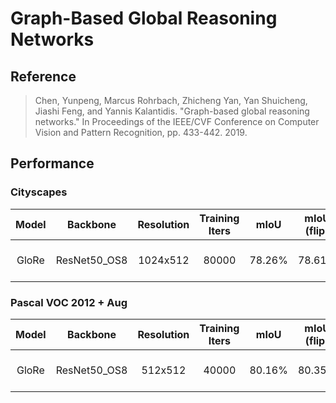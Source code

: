 # Graph-Based Global Reasoning Networks

## Reference

> Chen, Yunpeng, Marcus Rohrbach, Zhicheng Yan, Yan Shuicheng, Jiashi Feng, and Yannis Kalantidis. "Graph-based global reasoning networks." In Proceedings of the IEEE/CVF Conference on Computer Vision and Pattern Recognition, pp. 433-442. 2019.


## Performance

### Cityscapes

| Model | Backbone | Resolution | Training Iters | mIoU | mIoU (flip) | mIoU (ms+flip) | Links |
|:-:|:-:|:-:|:-:|:-:|:-:|:-:|:-:|
|GloRe|ResNet50_OS8|1024x512|80000|78.26%|78.61%|79.12%|[model](https://bj.bcebos.com/paddleseg/dygraph/cityscapes/glore_resnet50_os8_cityscapes_1024x512_80k/model.pdparams) \| [log](https://bj.bcebos.com/paddleseg/dygraph/cityscapes/glore_resnet50_os8_cityscapes_1024x512_80k/train.log) \| [vdl](https://paddlepaddle.org.cn/paddle/visualdl/service/app?id=de754e39ac9de4d2e951915c2334d6ec) |


### Pascal VOC 2012 + Aug

| Model | Backbone | Resolution | Training Iters | mIoU | mIoU (flip) | mIoU (ms+flip) | Links |
|:-:|:-:|:-:|:-:|:-:|:-:|:-:|:-:|
|GloRe|ResNet50_OS8|512x512|40000|80.16%|80.35%|80.85%|[model](https://bj.bcebos.com/paddleseg/dygraph/pascal_voc12/glore_resnet50_os8_voc12aug_512x512_40k/model.pdparams) \| [log](https://bj.bcebos.com/paddleseg/dygraph/pascal_voc12/glore_resnet50_os8_voc12aug_512x512_40k/train.log) \| [vdl](https://paddlepaddle.org.cn/paddle/visualdl/service/app?id=e40c1dd8d4fcbf2dcda01242dec9d9b5) |
